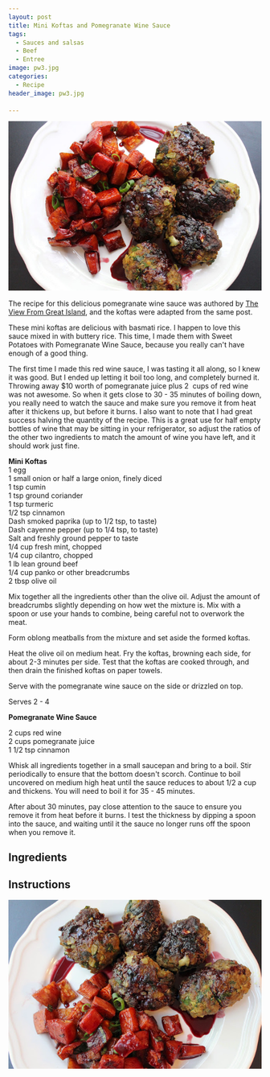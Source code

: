 ```yaml
---
layout: post
title: Mini Koftas and Pomegranate Wine Sauce
tags:
  - Sauces and salsas
  - Beef
  - Entree
image: pw3.jpg
categories:
  - Recipe
header_image: pw3.jpg

---
```


![Image of Mini Koftas and Pomegranate Wine Sauce.](/upload/pw3.jpg)

The recipe for this delicious pomegranate wine sauce was authored by [The View From Great Island](http://theviewfromgreatisland.com/2013/01/its-5-oclock-somewhere-friday-mini-lamb-koftas-with-pomegranate-wine-sauce.html), and the koftas were adapted from the same post.  
  
These mini koftas are delicious with basmati rice. I happen to love this sauce mixed in with buttery rice. This time, I made them with Sweet Potatoes with Pomegranate Wine Sauce, because you really can't have enough of a good thing.  
  
The first time I made this red wine sauce, I was tasting it all along, so I knew it was good. But I ended up letting it boil too long, and completely burned it. Throwing away $10 worth of pomegranate juice plus 2  cups of red wine was not awesome. So when it gets close to 30 - 35 minutes of boiling down, you really need to watch the sauce and make sure you remove it from heat after it thickens up, but before it burns. I also want to note that I had great success halving the quantity of the recipe. This is a great use for half empty bottles of wine that may be sitting in your refrigerator, so adjust the ratios of the other two ingredients to match the amount of wine you have left, and it should work just fine.  
  
**Mini Koftas**  
1 egg  
1 small onion or half a large onion, finely diced  
1 tsp cumin  
1 tsp ground coriander  
1 tsp turmeric  
1/2 tsp cinnamon  
Dash smoked paprika (up to 1/2 tsp, to taste)  
Dash cayenne pepper (up to 1/4 tsp, to taste)  
Salt and freshly ground pepper to taste  
1/4 cup fresh mint, chopped  
1/4 cup cilantro, chopped  
1 lb lean ground beef  
1/4 cup panko or other breadcrumbs  
2 tbsp olive oil  
  
Mix together all the ingredients other than the olive oil. Adjust the amount of breadcrumbs slightly depending on how wet the mixture is. Mix with a spoon or use your hands to combine, being careful not to overwork the meat.  
  
Form oblong meatballs from the mixture and set aside the formed koftas.  
  
Heat the olive oil on medium heat. Fry the koftas, browning each side, for about 2-3 minutes per side. Test that the koftas are cooked through, and then drain the finished koftas on paper towels.  
  
Serve with the pomegranate wine sauce on the side or drizzled on top.  
  
Serves 2 - 4  
  
**Pomegranate Wine Sauce**  
  
2 cups red wine  
2 cups pomegranate juice  
1 1/2 tsp cinnamon  
  
Whisk all ingredients together in a small saucepan and bring to a boil. Stir periodically to ensure that the bottom doesn't scorch. Continue to boil uncovered on medium high heat until the sauce reduces to about 1/2 a cup and thickens. You will need to boil it for 35 - 45 minutes.  
  
After about 30 minutes, pay close attention to the sauce to ensure you remove it from heat before it burns. I test the thickness by dipping a spoon into the sauce, and waiting until it the sauce no longer runs off the spoon when you remove it.

## Ingredients



## Instructions







![Image of Mini Koftas and Pomegranate Wine Sauce.](/upload/pw4.jpg)